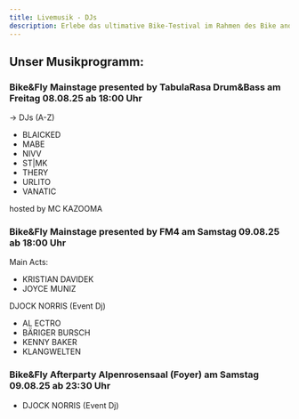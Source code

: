 ```yaml
---
title: Livemusik - DJs
description: Erlebe das ultimative Bike-Testival im Rahmen des Bike and Fly Festivals im Brixental!
---
```


## Unser Musikprogramm:

### Bike&Fly Mainstage presented by TabulaRasa Drum&Bass am Freitag 08.08.25 ab 18:00 Uhr
→ DJs (A-Z)

- BLAICKED
- MABE
- NIVV
- ST|MK
- THERY
- URLITO
- VANATIC

hosted by MC KAZOOMA

### Bike&Fly Mainstage presented by FM4 am Samstag 09.08.25 ab 18:00 Uhr

Main Acts: 
- KRISTIAN DAVIDEK 
- JOYCE MUNIZ 

DJOCK NORRIS (Event Dj)

- AL ECTRO
- BÄRIGER BURSCH
- KENNY BAKER 
- KLANGWELTEN

### Bike&Fly Afterparty Alpenrosensaal (Foyer) am Samstag 09.08.25 ab 23:30 Uhr

- DJOCK NORRIS (Event Dj)

<ContentImageGallery path="/media/livemusik/gallerie/"/>
